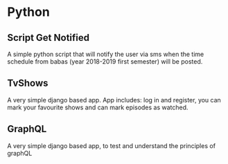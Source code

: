 # Python

## Script Get Notified

A simple python script that will notify the user via sms when the time schedule from babas (year 2018-2019 first semester) will be posted.

## TvShows

A very simple django based app. App includes: log in and register, you can mark your favourite shows and can mark episodes as watched.


##  GraphQL

A very simple django based app, to test and understand the principles of graphQL
